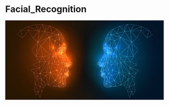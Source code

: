 # Facial_Recognition
![alt-text](https://github.com/nikhil2020/Facial_Recognition/blob/master/facial_detection.jpg)
